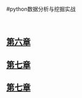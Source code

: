 #python数据分析与挖掘实战

<br>

## [第六章](https://github.com/zhouf00/python-DataStudy/tree/master/book/chapter6)

## [第七章](https://github.com/zhouf00/python-DataStudy/tree/master/book/chapter7)

## [第七章](https://github.com/zhouf00/python-DataStudy/tree/master/book/chapter8)